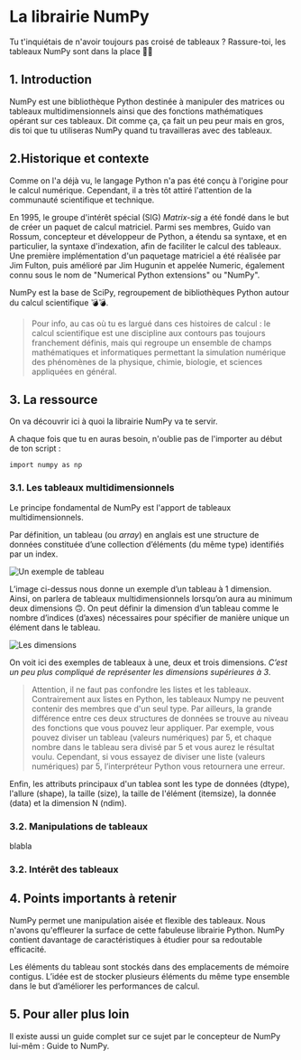 # La librairie NumPy
Tu t'inquiétais de n'avoir toujours pas croisé de tableaux ? Rassure-toi, les tableaux NumPy sont dans la place 🤘🤘

## 1. Introduction
NumPy est une bibliothèque Python destinée à manipuler des matrices ou tableaux multidimensionnels ainsi que des fonctions mathématiques opérant sur ces tableaux. Dit comme ça, ça fait un peu peur mais en gros, dis toi que tu utiliseras NumPy quand tu travailleras avec des tableaux.

## 2.Historique et contexte
Comme on l'a déjà vu, le langage Python n'a pas été conçu à l'origine pour le calcul numérique. Cependant, il a très tôt attiré l'attention de la communauté scientifique et technique.

En 1995, le groupe d'intérêt spécial (SIG) *Matrix-sig* a été fondé dans le but de créer un paquet de calcul matriciel. Parmi ses membres, Guido van Rossum, concepteur et développeur de Python, a étendu sa syntaxe, et en particulier, la syntaxe d'indexation, afin de faciliter le calcul des tableaux. Une première implémentation d'un paquetage matriciel a été réalisée par Jim Fulton, puis amélioré par Jim Hugunin et appelée Numeric, également connu sous le nom de "Numerical Python extensions" ou "NumPy".

NumPy est la base de SciPy, regroupement de bibliothèques Python autour du calcul scientifique 💣💣.

> Pour info, au cas où tu es largué dans ces histoires de calcul : le calcul scientifique est une discipline aux contours pas toujours franchement définis, mais qui regroupe un ensemble de champs mathématiques et informatiques permettant la simulation numérique des phénomènes de la physique, chimie, biologie, et sciences appliquées en général.

## 3. La ressource
On va découvrir ici à quoi la librairie NumPy va te servir.

A chaque fois que tu en auras besoin, n'oublie pas de l'importer au début de ton script : 

`import numpy as np`

### 3.1. Les tableaux multidimensionnels
Le principe fondamental de NumPy est l'apport de tableaux multidimensionnels.

Par définition, un tableau (ou *array*) en anglais est une structure de données constituée d’une collection d’éléments (du même type) identifiés par un index.

![Un exemple de tableau](https://codeforwin.org/wp-content/uploads/2015/07/array-and-array-index-representation.png)

L’image ci-dessus nous donne un exemple d’un tableau à 1 dimension. Ainsi, on parlera de tableaux multidimensionnels lorsqu’on aura au minimum deux dimensions 🙃. On peut définir la dimension d’un tableau comme le nombre d’indices (d’axes) nécessaires pour spécifier de manière unique un élément dans le tableau. 

![Les dimensions](https://www.w3resource.com/w3r_images/numpy-array-xyz-axis.png)

On voit ici des exemples de tableaux à une, deux et trois dimensions. *C’est un peu plus compliqué de représenter les dimensions supérieures à 3*.


>Attention, il ne faut pas confondre les listes et les tableaux. Contrairement aux listes en Python, les tableaux Numpy ne peuvent contenir des membres que d'un seul type. Par ailleurs, la grande différence entre ces deux structures de données se trouve au niveau des fonctions que vous pouvez leur appliquer. Par exemple, vous pouvez diviser un tableau (valeurs numériques) par 5, et chaque nombre dans le tableau sera divisé par 5 et vous aurez le résultat voulu. Cependant, si vous essayez de diviser une liste (valeurs numériques) par 5, l’interpréteur Python vous retournera une erreur.

Enfin, les attributs principaux d'un tablea sont les type de données (dtype), l'allure (shape), la taille (size), la taille de l'élément (itemsize), la donnée (data) et la dimension N (ndim). 

### 3.2. Manipulations de tableaux
blabla

### 3.2. Intérêt des tableaux



## 4. Points importants à retenir
NumPy permet une manipulation aisée et flexible des tableaux. Nous n'avons qu'effleurer la surface de cette fabuleuse librairie Python. NumPy contient davantage de caractéristiques à étudier pour sa redoutable efficacité. 

Les éléments du tableau sont stockés dans des emplacements de mémoire contigus. L’idée est de stocker plusieurs éléments du même type ensemble dans le but d’améliorer les performances de calcul.

## 5. Pour aller plus loin
Il existe aussi un guide complet sur ce sujet par le concepteur de NumPy lui-mêm : Guide to NumPy.
